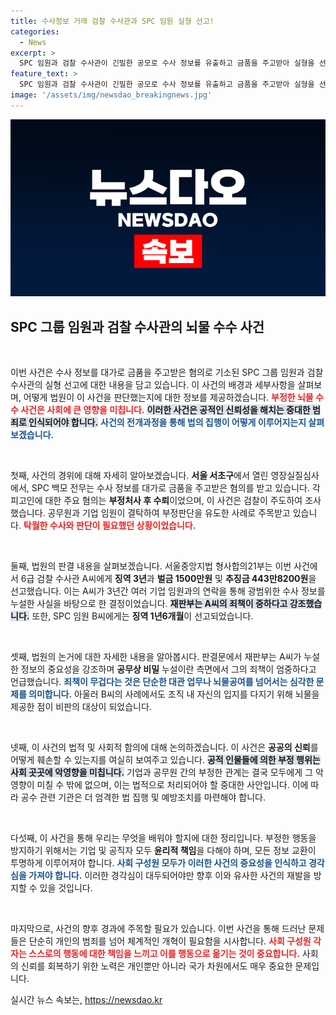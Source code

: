 ```yaml
---
title: 수사정보 거래 검찰 수사관과 SPC 임원 실형 선고!
categories:
  - News
excerpt: >
  SPC 임원과 검찰 수사관이 긴밀한 공모로 수사 정보를 유출하고 금품을 주고받아 실형을 선고받았다. 이들의 범죄가 드러난 경과는 우리 사회의 부패와 비밀 누설에 대한 경각심을 불러일으킨다. 클릭!
feature_text: >
  SPC 임원과 검찰 수사관이 긴밀한 공모로 수사 정보를 유출하고 금품을 주고받아 실형을 선고받았다. 이들의 범죄가 드러난 경과는 우리 사회의 부패와 비밀 누설에 대한 경각심을 불러일으킨다. 클릭!
image: '/assets/img/newsdao_breakingnews.jpg'
---
```


<p><img src="/assets/img/newsdao_breakingnews.jpg" alt="koreaapp 속보" /></p>

<h2 data-ke-size="size26">SPC 그룹 임원과 검찰 수사관의 뇌물 수수 사건</h2>

<p data-ke-size="size16">&nbsp;</p>

<p>이번 사건은 수사 정보를 대가로 금품을 주고받은 혐의로 기소된 SPC 그룹 임원과 검찰 수사관의 실형 선고에 대한 내용을 담고 있습니다. 이 사건의 배경과 세부사항을 살펴보며, 어떻게 법원이 이 사건을 판단했는지에 대한 정보를 제공하겠습니다. <b><span style="color: #ee2323;">부정한 뇌물 수수 사건은 사회에 큰 영향을 미칩니다.</span></b> <b><span style="background-color: #21538527;">이러한 사건은 공적인 신뢰성을 해치는 중대한 범죄로 인식되어야 합니다.</span></b> <b><span style="color: #1a5490;">사건의 전개과정을 통해 법의 집행이 어떻게 이루어지는지 살펴보겠습니다.</span></b></p>

<p data-ke-size="size16">&nbsp;</p>

<p>첫째, 사건의 경위에 대해 자세히 알아보겠습니다. <b>서울 서초구</b>에서 열린 영장실질심사에서, SPC 백모 전무는 수사 정보를 대가로 금품을 주고받은 혐의를 받고 있습니다. 각 피고인에 대한 주요 혐의는 <b>부정처사 후 수뢰</b>이었으며, 이 사건은 검찰이 주도하여 조사했습니다. 공무원과 기업 임원이 결탁하여 부정판단을 유도한 사례로 주목받고 있습니다. <b><span style="color: #ee2323;">탁월한 수사와 판단이 필요했던 상황이었습니다.</span></b> </p>

<p data-ke-size="size16">&nbsp;</p>

<p>둘째, 법원의 판결 내용을 살펴보겠습니다. 서울중앙지법 형사합의21부는 이번 사건에서 6급 검찰 수사관 A씨에게 <b>징역 3년</b>과 <b>벌금 1500만원</b> 및 <b>추징금 443만8200원</b>을 선고했습니다. 이는 A씨가 3년간 여러 기업 임원과의 연락을 통해 광범위한 수사 정보를 누설한 사실을 바탕으로 한 결정이었습니다. <b><span style="background-color: #21538527;">재판부는 A씨의 죄책이 중하다고 강조했습니다.</span></b> 또한, SPC 임원 B씨에게는 <b>징역 1년6개월</b>이 선고되었습니다. </p>

<p data-ke-size="size16">&nbsp;</p>

<p>셋째, 법원의 논거에 대한 자세한 내용을 알아봅시다. 판결문에서 재판부는 A씨가 누설한 정보의 중요성을 강조하며 <b>공무상 비밀</b> 누설이란 측면에서 그의 죄책이 엄중하다고 언급했습니다. <b><span style="color: #1a5490;">죄책이 무겁다는 것은 단순한 대관 업무나 뇌물공여를 넘어서는 심각한 문제를 의미합니다.</span></b> 아울러 B씨의 사례에서도 조직 내 자신의 입지를 다지기 위해 뇌물을 제공한 점이 비판의 대상이 되었습니다. </p>

<p data-ke-size="size16">&nbsp;</p>

<p>넷째, 이 사건의 법적 및 사회적 함의에 대해 논의하겠습니다. 이 사건은 <b>공공의 신뢰</b>를 어떻게 훼손할 수 있는지를 여실히 보여주고 있습니다. <b><span style="background-color: #21538527;">공적 인물들에 의한 부정 행위는 사회 곳곳에 악영향을 미칩니다.</span></b> 기업과 공무원 간의 부정한 관계는 결국 모두에게 그 악영향이 미칠 수 밖에 없으며, 이는 법적으로 처리되어야 할 중대한 사안입니다. 이에 따라 공수 관련 기관은 더 엄격한 법 집행 및 예방조치를 마련해야 합니다.</p>

<p data-ke-size="size16">&nbsp;</p>

<p>다섯째, 이 사건을 통해 우리는 무엇을 배워야 할지에 대한 정리입니다. 부정한 행동을 방지하기 위해서는 기업 및 공직자 모두 <b>윤리적 책임</b>을 다해야 하며, 모든 정보 교환이 투명하게 이루어져야 합니다. <b><span style="color: #1a5490;">사회 구성원 모두가 이러한 사건의 중요성을 인식하고 경각심을 가져야 합니다.</span></b> 이러한 경각심이 대두되어야만 향후 이와 유사한 사건의 재발을 방지할 수 있을 것입니다.</p>

<p data-ke-size="size16">&nbsp;</p>

<p>마지막으로, 사건의 향후 경과에 주목할 필요가 있습니다. 이번 사건을 통해 드러난 문제들은 단순히 개인의 범죄를 넘어 체계적인 개혁이 필요함을 시사합니다. <b><span style="color: #ee2323;">사회 구성원 각자는 스스로의 행동에 대한 책임을 느끼고 이를 행동으로 옮기는 것이 중요합니다.</span></b> 사회의 신뢰를 회복하기 위한 노력은 개인뿐만 아니라 국가 차원에서도 매우 중요한 문제입니다.</p>
실시간 뉴스 속보는, <a href="https://newsdao.kr" rel="dofollow">https://newsdao.kr</a>


